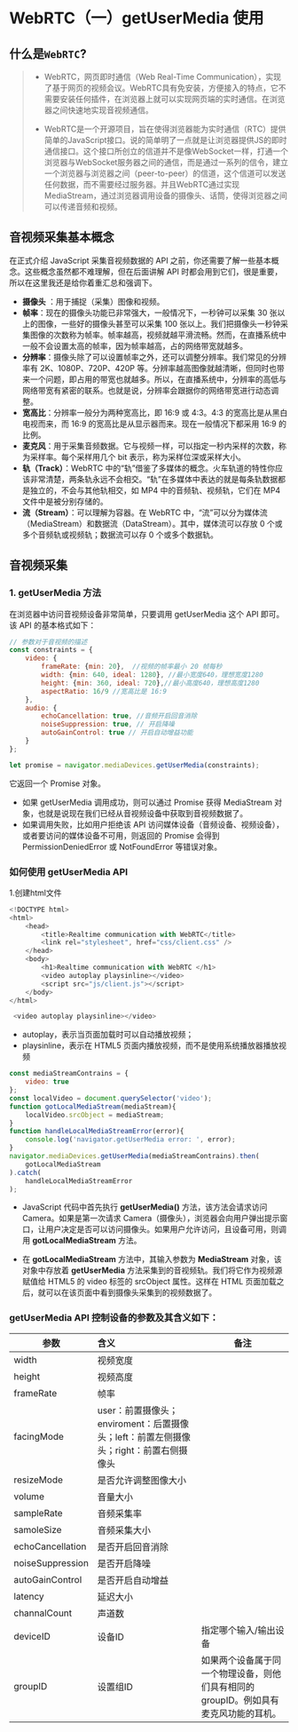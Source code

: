 # WebRTC（一）getUserMedia 使用

## 什么是`WebRTC`?

> - WebRTC，网页即时通信（Web Real-Time Communication），实现了基于网页的视频会议。WebRTC具有免安装，方便接入的特点，它不需要安装任何插件，在浏览器上就可以实现网页端的实时通信。在浏览器之间快速地实现音视频通信。
>
> - WebRTC是一个开源项目，旨在使得浏览器能为实时通信（RTC）提供简单的JavaScript接口。说的简单明了一点就是让浏览器提供JS的即时通信接口。这个接口所创立的信道并不是像WebSocket一样，打通一个浏览器与WebSocket服务器之间的通信，而是通过一系列的信令，建立一个浏览器与浏览器之间（peer-to-peer）的信道，这个信道可以发送任何数据，而不需要经过服务器。并且WebRTC通过实现MediaStream，通过浏览器调用设备的摄像头、话筒，使得浏览器之间可以传递音频和视频。

## 音视频采集基本概念

在正式介绍 JavaScript 采集音视频数据的 API 之前，你还需要了解一些基本概念。这些概念虽然都不难理解，但在后面讲解 API 时都会用到它们，很是重要，所以在这里我还是给你着重汇总和强调下。

- **摄像头** ：用于捕捉（采集）图像和视频。
- **帧率**：现在的摄像头功能已非常强大，一般情况下，一秒钟可以采集 30 张以上的图像，一些好的摄像头甚至可以采集 100 张以上。我们把摄像头一秒钟采集图像的次数称为帧率。帧率越高，视频就越平滑流畅。然而，在直播系统中一般不会设置太高的帧率，因为帧率越高，占的网络带宽就越多。
- **分辨率**：摄像头除了可以设置帧率之外，还可以调整分辨率。我们常见的分辨率有 2K、1080P、720P、420P 等。分辨率越高图像就越清晰，但同时也带来一个问题，即占用的带宽也就越多。所以，在直播系统中，分辨率的高低与网络带宽有紧密的联系。也就是说，分辨率会跟据你的网络带宽进行动态调整。
- **宽高比**：分辨率一般分为两种宽高比，即 16:9 或 4:3。4:3 的宽高比是从黑白电视而来，而 16:9 的宽高比是从显示器而来。现在一般情况下都采用 16:9 的比例。
- **麦克风**：用于采集音频数据。它与视频一样，可以指定一秒内采样的次数，称为采样率。每个采样用几个 bit 表示，称为采样位深或采样大小。
- **轨（Track）**：WebRTC 中的“轨”借鉴了多媒体的概念。火车轨道的特性你应该非常清楚，两条轨永远不会相交。“轨”在多媒体中表达的就是每条轨数据都是独立的，不会与其他轨相交，如 MP4 中的音频轨、视频轨，它们在 MP4 文件中是被分别存储的。
- **流（Stream）**：可以理解为容器。在 WebRTC 中，“流”可以分为媒体流（MediaStream）和数据流（DataStream）。其中，媒体流可以存放 0 个或多个音频轨或视频轨；数据流可以存 0 个或多个数据轨。

## 音视频采集

### 1. getUserMedia 方法

在浏览器中访问音视频设备非常简单，只要调用 getUserMedia 这个 API 即可。该 API 的基本格式如下：

```javascript
// 参数对于音视频的描述
const constraints = {
    video: {
        frameRate: {min: 20},  //视频的帧率最小 20 帧每秒
        width: {min: 640, ideal: 1280}, //最小宽度640，理想宽度1280
        height: {min: 360, ideal: 720},//最小高度640，理想高度1280
        aspectRatio: 16/9 //宽高比是 16:9
    },
    audio: {
        echoCancellation: true, //音频开启回音消除
        noiseSuppression: true, // 开启降噪
        autoGainControl: true // 开启自动增益功能
    }
};

let promise = navigator.mediaDevices.getUserMedia(constraints);
```

它返回一个 Promise 对象。

- 如果 getUserMedia 调用成功，则可以通过 Promise 获得 MediaStream 对象，也就是说现在我们已经从音视频设备中获取到音视频数据了。
- 如果调用失败，比如用户拒绝该 API 访问媒体设备（音频设备、视频设备），或者要访问的媒体设备不可用，则返回的 Promise 会得到 PermissionDeniedError 或 NotFoundError 等错误对象。

### 如何使用 getUserMedia API

1.创建html文件

```javascript
<!DOCTYPE html>
<html>
    <head>
        <title>Realtime communication with WebRTC</title>
        <link rel="stylesheet", href="css/client.css" />
    </head>
    <body>
        <h1>Realtime communication with WebRTC </h1>
        <video autoplay playsinline></video>
        <script src="js/client.js"></script>
    </body>
</html>
```

```js
 <video autoplay playsinline></video>
```

- autoplay，表示当页面加载时可以自动播放视频；
- playsinline，表示在 HTML5 页面内播放视频，而不是使用系统播放器播放视频

```javascript
const mediaStreamContrains = {
    video: true
};
const localVideo = document.querySelector('video');
function gotLocalMediaStream(mediaStream){
    localVideo.srcObject = mediaStream;
}
function handleLocalMediaStreamError(error){
    console.log('navigator.getUserMedia error: ', error);
}
navigator.mediaDevices.getUserMedia(mediaStreamContrains).then(
    gotLocalMediaStream
).catch(
    handleLocalMediaStreamError
);
```

- JavaScript 代码中首先执行 **getUserMedia()** 方法，该方法会请求访问 Camera。如果是第一次请求 Camera（摄像头），浏览器会向用户弹出提示窗口，让用户决定是否可以访问摄像头。如果用户允许访问，且设备可用，则调用 **gotLocalMediaStream** 方法。

- 在 **gotLocalMediaStream** 方法中，其输入参数为 **MediaStream** 对象，该对象中存放着 **getUserMedia** 方法采集到的音视频轨。我们将它作为视频源赋值给 HTML5 的 video 标签的 srcObject 属性。这样在 HTML 页面加载之后，就可以在该页面中看到摄像头采集到的视频数据了。

### getUserMedia API 控制设备的参数及其含义如下：

| 参数             | 含义                                                         | 备注                                                         |
| ---------------- | :----------------------------------------------------------- | ------------------------------------------------------------ |
| width            | 视频宽度                                                     |                                                              |
| height           | 视频高度                                                     |                                                              |
| frameRate        | 帧率                                                         |                                                              |
| facingMode       | user：前置摄像头；enviroment：后置摄像头；left：前置左侧摄像头；right：前置右侧摄像头 |                                                              |
| resizeMode       | 是否允许调整图像大小                                         |                                                              |
| volume           | 音量大小                                                     |                                                              |
| sampleRate       | 音频采集率                                                   |                                                              |
| samoleSize       | 音频采集大小                                                 |                                                              |
| echoCancellation | 是否开启回音消除                                             |                                                              |
| noiseSuppression | 是否开启降噪                                                 |                                                              |
| autoGainControl  | 是否开启自动增益                                             |                                                              |
| latency          | 延迟大小                                                     |                                                              |
| channalCount     | 声道数                                                       |                                                              |
| deviceID         | 设备ID                                                       | 指定哪个输入/输出设备                                        |
| groupID          | 设置组ID                                                     | 如果两个设备属于同一个物理设备，则他们具有相同的 groupID。例如具有麦克风功能的耳机。 |